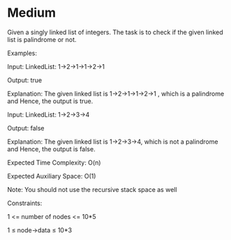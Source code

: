 # Medium

Given a singly linked list of integers. The task is to check if the given linked list is palindrome or not.

Examples:

Input: LinkedList: 1->2->1->1->2->1

Output: true

Explanation: The given linked list is 1->2->1->1->2->1 , which is a palindrome and Hence, the output is true.

Input: LinkedList: 1->2->3->4

Output: false

Explanation: The given linked list is 1->2->3->4, which is not a palindrome and Hence, the output is false.


Expected Time Complexity: O(n)

Expected Auxiliary Space: O(1) 

Note: You should not use the recursive stack space as well

Constraints:

1 <= number of nodes <= 10*5

1 ≤ node->data ≤ 10*3
